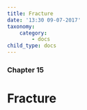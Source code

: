 ```yaml
---
title: Fracture
date: '13:30 09-07-2017'
taxonomy:
    category:
        - docs
child_type: docs
---
```


### Chapter 15

# Fracture
